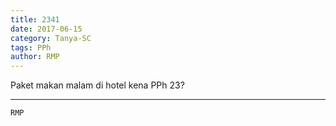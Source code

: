 ```yaml
---
title: 2341
date: 2017-06-15
category: Tanya-SC
tags: PPh
author: RMP
---
```


Paket makan malam di hotel kena PPh 23?

---



`RMP`
